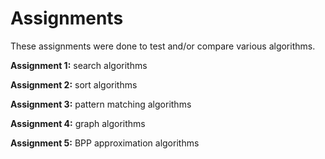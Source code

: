 # Assignments
These assignments were done to test and/or compare various algorithms.

**Assignment 1:** search algorithms

**Assignment 2:** sort algorithms

**Assignment 3:** pattern matching algorithms

**Assignment 4:** graph algorithms

**Assignment 5:** BPP approximation algorithms
